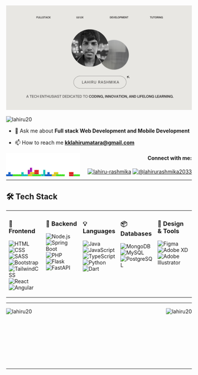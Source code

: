 <div align="center"> <img src="banner.png"> </div>
<p align="left"> <img src="https://komarev.com/ghpvc/?username=lahiru20&label=Profile%20views&color=0e75b6&style=flat" alt="lahiru20" /> </p>

- 💬 Ask me about **Full stack Web Development and Mobile Development**

- 📫 How to reach me **kklahirumatara@gmail.com**


<img src="ending.gif" width="200px" align="left"><h4 align="right">Connect with me:</h4>
<p align="right">
<a href="https://linkedin.com/in/lahiru-rashmika" target="blank"><img align="center" src="https://raw.githubusercontent.com/rahuldkjain/github-profile-readme-generator/master/src/images/icons/Social/linked-in-alt.svg" alt="lahiru-rashmika" height="30" width="40" /></a>
<a href="https://www.youtube.com/c/@lahirurashmika2033" target="blank"><img align="center" src="https://raw.githubusercontent.com/rahuldkjain/github-profile-readme-generator/master/src/images/icons/Social/youtube.svg" alt="@lahirurashmika2033" height="30" width="40" /></a>
</p>
<hr>

## 🛠 Tech Stack  

<table width="100%" align="center">
  <tr>
    <td valign="top" width="20%">

### 🎨 Frontend  
![HTML](https://img.shields.io/badge/HTML-E34F26?style=for-the-badge&logo=html5&logoColor=white)  
![CSS](https://img.shields.io/badge/CSS-1572B6?style=for-the-badge&logo=css3&logoColor=white)  
![SASS](https://img.shields.io/badge/SASS-CC6699?style=for-the-badge&logo=sass&logoColor=white)  
![Bootstrap](https://img.shields.io/badge/Bootstrap-7952B3?style=for-the-badge&logo=bootstrap&logoColor=white)  
![TailwindCSS](https://img.shields.io/badge/TailwindCSS-38B2AC?style=for-the-badge&logo=tailwindcss&logoColor=white)  
![React](https://img.shields.io/badge/React-61DAFB?style=for-the-badge&logo=react&logoColor=black)  
![Angular](https://img.shields.io/badge/Angular-DD0031?style=for-the-badge&logo=angular&logoColor=white)  

   </td>
   <td valign="top" width="20%">

### 🚀 Backend  
![Node.js](https://img.shields.io/badge/Node.js-339933?style=for-the-badge&logo=node.js&logoColor=white)  
![Spring Boot](https://img.shields.io/badge/Spring%20Boot-6DB33F?style=for-the-badge&logo=springboot&logoColor=white)  
![PHP](https://img.shields.io/badge/PHP-777BB4?style=for-the-badge&logo=php&logoColor=white)  
![Flask](https://img.shields.io/badge/Flask-000000?style=for-the-badge&logo=flask&logoColor=white)  
![FastAPI](https://img.shields.io/badge/FastAPI-009688?style=for-the-badge&logo=fastapi&logoColor=white)  


   </td>
   <td valign="top" width="20%">

### 💡 Languages  
![Java](https://img.shields.io/badge/Java-ED8B00?style=for-the-badge&logo=openjdk&logoColor=white)
![JavaScript](https://img.shields.io/badge/JavaScript-F7DF1E?style=for-the-badge&logo=javascript&logoColor=black)  
![TypeScript](https://img.shields.io/badge/TypeScript-3178C6?style=for-the-badge&logo=typescript&logoColor=white)  
![Python](https://img.shields.io/badge/Python-3776AB?style=for-the-badge&logo=python&logoColor=white)  
![Dart](https://img.shields.io/badge/Dart-0175C2?style=for-the-badge&logo=dart&logoColor=white)  

   </td>
   <td valign="top" width="20%">

### 📦 Databases  
![MongoDB](https://img.shields.io/badge/MongoDB-47A248?style=for-the-badge&logo=mongodb&logoColor=white)  
![MySQL](https://img.shields.io/badge/MySQL-4479A1?style=for-the-badge&logo=mysql&logoColor=white)  
![PostgreSQL](https://img.shields.io/badge/PostgreSQL-336791?style=for-the-badge&logo=postgresql&logoColor=white)  

   </td>
   <td valign="top" width="20%">

### 🎨 Design & Tools  
![Figma](https://img.shields.io/badge/Figma-F24E1E?style=for-the-badge&logo=figma&logoColor=white)  
![Adobe XD](https://img.shields.io/badge/Adobe%20XD-FF61F6?style=for-the-badge&logo=adobexd&logoColor=white)  
![Adobe Illustrator](https://img.shields.io/badge/Adobe%20Illustrator-FF9A00?style=for-the-badge&logo=adobeillustrator&logoColor=white)  



   </td>
  </tr>
</table>

<hr>

<p><img align="left" src="https://github-readme-stats.vercel.app/api/top-langs?username=lahiru20&show_icons=true&locale=en&layout=compact" alt="lahiru20" /></p>
<p>&nbsp;<img align="right" src="https://github-readme-stats.vercel.app/api?username=lahiru20&show_icons=true&locale=en" alt="lahiru20" /></p>
<br>
<br>
<br>
<br>
<br>
<br>
<br>
<hr>










